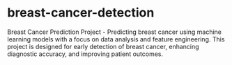 # breast-cancer-detection
Breast Cancer Prediction Project - Predicting breast cancer using machine learning models with a focus on data analysis and feature engineering. This project is designed for early detection of breast cancer, enhancing diagnostic accuracy, and improving patient outcomes.
